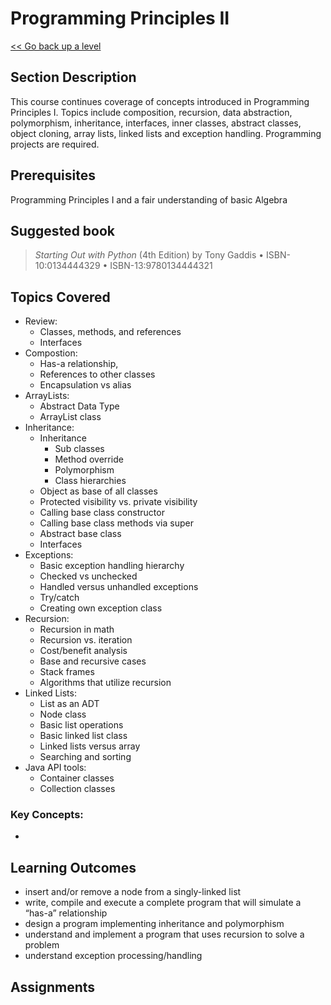 # Programming Principles II

[<< Go back up a level](/Year_One/Year_One.md)

## Section Description

This course continues coverage of concepts introduced in Programming Principles I. Topics include composition, recursion, data abstraction, polymorphism, inheritance, interfaces, inner classes, abstract classes, object cloning, array lists, linked lists and exception handling. Programming projects are required.

## Prerequisites

Programming Principles I and a fair understanding of basic Algebra

## Suggested book

> *Starting Out with Python* (4th Edition) by Tony Gaddis • ISBN-10:0134444329 • ISBN-13:9780134444321

## Topics Covered 
*   Review:  
    *	Classes, methods, and references
    *	Interfaces
*   Compostion:
    *	Has-a relationship, 
    *	References to other classes
    *	Encapsulation vs alias
*   ArrayLists:
    *	Abstract Data Type
    *	ArrayList class
*   Inheritance:
    *	Inheritance
        *	Sub classes
        *	Method override
        *	Polymorphism
        *	Class hierarchies
    *	Object as base of all classes
    *	Protected visibility vs. private visibility
    *	Calling base class constructor
    *	Calling base class methods via super
    *	Abstract base class
    *	Interfaces
*   Exceptions: 
    *	Basic exception handling hierarchy
    *	Checked vs unchecked
    *	Handled versus unhandled exceptions
    *	Try/catch 
    *	Creating own exception class
*   Recursion: 
    *	Recursion in math
    *	Recursion vs. iteration
    *	Cost/benefit analysis
    *	Base and recursive cases
    *	Stack frames
    *	Algorithms that utilize recursion 
*   Linked Lists: 
    *	List as an ADT 
    *	Node class
    *	Basic list operations
    *	Basic linked list class
    *	Linked lists versus array 
    *	Searching and sorting
*   Java API tools: 
    *	Container classes
    *	Collection classes


### Key Concepts:
*   

## Learning Outcomes 
*   insert and/or remove a node from a singly-linked list
*   write, compile and execute a complete program that will simulate a “has-a” relationship
*   design a program implementing inheritance and polymorphism
*   understand and implement a program that uses recursion to solve a problem
*   understand exception processing/handling


## Assignments


